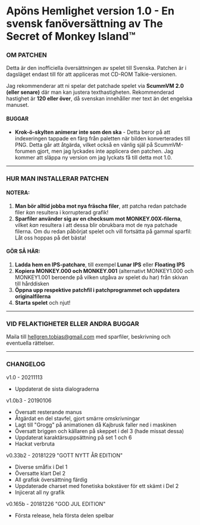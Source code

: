 # Apöns Hemlighet version 1.0 - En svensk fanöversättning av The Secret of Monkey Island™

### OM PATCHEN

Detta är den inofficiella översättningen av spelet till Svenska.
Patchen är i dagsläget endast till för att appliceras mot CD-ROM Talkie-versionen.

Jag rekommenderar att ni spelar det patchade spelet via **ScummVM 2.0 (eller senare)** där man kan justera texthastigheten.
Rekommenderad hastighet är **120 eller över**, då svenskan innehåller mer text än det engelska manuset.

#### BUGGAR
* **Krok-ö-skylten animerar inte som den ska** - Detta beror på att indexeringen tappade en färg från paletten när bilden konverterades till PNG. Detta går att åtgärda, vilket också en vänlig själ på ScummVM-forumen gjort, men jag lyckades inte applicera den patchen. Jag kommer att släppa ny version om jag lyckats få till detta mot 1.0.

---
### HUR MAN INSTALLERAR PATCHEN

#### NOTERA:
1. **Man bör alltid jobba mot nya fräscha filer**, att patcha redan patchade filer *kan* resultera i korrupterad grafik!
2. **Sparfiler använder sig av en checksum mot MONKEY.00X-filerna**, vilket *kan* resultera i att dessa blir obrukbara mot de nya patchade filerna.
Om du redan påbörjat spelet och vill fortsätta på gammal sparfil: Låt oss hoppas på det bästa!

#### GÖR SÅ HÄR:
1. **Ladda hem en IPS-patchare**, till exempel **Lunar IPS** eller **Floating IPS**
2. **Kopiera MONKEY.000 och MONKEY.001** (alternativt MONKEY1.000 och MONKEY1.001
beroende på vilken utgåva av spelet du har) från skivan till hårddisken
3. **Öppna upp respektive patchfil i patchprogrammet och uppdatera originalfilerna**
4. **Starta spelet** och njut!

-------------------------------------------------------------------------------
### VID FELAKTIGHETER ELLER ANDRA BUGGAR
Maila till hellgren.tobias@gmail.com med sparfiler, beskrivning och eventuella rättelser.

-------------------------------------------------------------------------------
### CHANGELOG
v1.0 - 20211113
- Uppdaterat de sista dialograderna

v1.0b3 - 20190106
- Översatt resterande manus
- Åtgärdat en del stavfel, gjort smärre omskrivningar
- Lagt till "Grogg" på animationen då Kajbrusk faller ned i maskinen
- Översatt briggen och källaren på skeppet i del 3 (hade missat dessa)
- Uppdaterat karaktärsuppsättning på set 1 och 6
- Hackat verbruta

v0.33b2 - 20181229 "GOTT NYTT ÅR EDITION"
- Diverse småfix i Del 1
- Översatte klart Del 2
- All grafisk översättning färdig
- Uppdaterade charset med fonetiska bokstäver för ett skämt i Del 2
- Injicerat all ny grafik

v0.165b - 20181226 "GOD JUL EDITION"
- Första release, hela första delen spelbar
